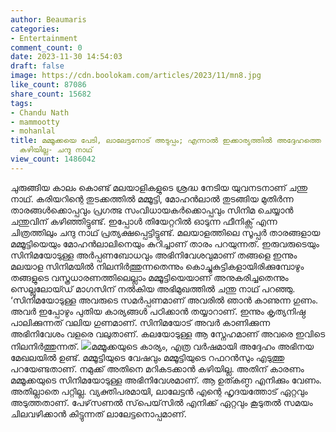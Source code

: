 ```yaml
---
author: Beaumaris
categories:
- Entertainment
comment_count: 0
date: 2023-11-30 14:54:03
draft: false
image: https://cdn.boolokam.com/articles/2023/11/mn8.jpg
like_count: 87086
share_count: 15682
tags:
- Chandu Nath
- mammootty
- mohanlal
title: മമ്മൂക്കയെ പേടി, ലാലേട്ടനോട് അടുപ്പം; എന്നാൽ ഇക്കാര്യത്തിൽ അദ്ദേഹത്തെ വെല്ലാൻ
  കഴിയില്ല- ചന്ദു നാഥ്
view_count: 1486042
---
```


ചുരുങ്ങിയ കാലം കൊണ്ട് മലയാളികളുടെ ശ്രദ്ധ നേടിയ യുവനടനാണ് ചന്തു നാഥ്. കരിയറിന്റെ തുടക്കത്തിൽ മമ്മൂട്ടി, മോഹൻലാൽ തുടങ്ങിയ മുതിർന്ന താരങ്ങൾക്കൊപ്പവും പ്രഗത്ഭ സംവിധായകർക്കൊപ്പവും സിനിമ ചെയ്യാൻ ചന്തുവിന് കഴിഞ്ഞിട്ടുണ്ട്. ഇപ്പോൾ തിയേറ്ററിൽ ഓടുന്ന ഫീനിക്സ് എന്ന ചിത്രത്തിലും ചന്ദു നാഥ് പ്രത്യക്ഷപ്പെട്ടിട്ടുണ്ട്. മലയാളത്തിലെ സൂപ്പർ താരങ്ങളായ മമ്മൂട്ടിയെയും മോഹൻലാലിനെയും കുറിച്ചാണ് താരം പറയുന്നത്. ഇരുവരുടെയും സിനിമയോടുള്ള അർപ്പണബോധവും അഭിനിവേശവുമാണ് തങ്ങളെ ഇന്നും മലയാള സിനിമയിൽ നിലനിർത്തുന്നതെന്നും കൊച്ചുകുട്ടികളായിരിക്കുമ്പോഴും തങ്ങളുടെ വസ്ത്രധാരണത്തിലെല്ലാം മമ്മൂട്ടിയെയാണ് അനുകരിച്ചതെന്നും സെല്ലുലോയ്ഡ് മാഗസിന് നൽകിയ അഭിമുഖത്തിൽ ചന്തു നാഥ് പറഞ്ഞു. ‘സിനിമയോടുള്ള അവരുടെ സമർപ്പണമാണ് അവരിൽ ഞാൻ കാണുന്ന ഗുണം. അവർ ഇപ്പോഴും പുതിയ കാര്യങ്ങൾ പഠിക്കാൻ തയ്യാറാണ്. ഇന്നും കൃത്യനിഷ്ഠ പാലിക്കുന്നത് വലിയ ഗുണമാണ്. സിനിമയോട് അവർ കാണിക്കുന്ന അഭിനിവേശം വളരെ വലുതാണ്. കലയോടുള്ള ആ സ്നേഹമാണ് അവരെ ഇവിടെ നിലനിർത്തുന്നത്. ![](https://cdn.boolokam.com/articles/2023/11/mn8.jpg)മമ്മൂക്കയുടെ കാര്യം, എത്ര വർഷമായി അദ്ദേഹം അഭിനയ മേഖലയിൽ ഉണ്ട്. മമ്മൂട്ടിയുടെ വേഷവും മമ്മൂട്ടിയുടെ റഫറൻസും എടുത്തു പറയേണ്ടതാണ്. നമുക്ക് അതിനെ മറികടക്കാൻ കഴിയില്ല. അതിന് കാരണം മമ്മൂക്കയുടെ സിനിമയോടുള്ള അഭിനിവേശമാണ്. ആ ഉത്കണ്ഠ എനിക്കും വേണം. അതില്ലാതെ പറ്റില്ല. വ്യക്തിപരമായി, ലാലേട്ടൻ എന്റെ ഹൃദയത്തോട് ഏറ്റവും അടുത്തതാണ്. പേഴ്‌സണൽ സ്‌പെയ്‌സിൽ എനിക്ക് ഏറ്റവും കൂടുതൽ സമയം ചിലവഴിക്കാൻ കിട്ടുന്നത് ലാലേട്ടനൊപ്പമാണ്.